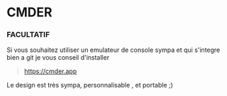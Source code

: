 # CMDER

### FACULTATIF

Si vous souhaitez utiliser un emulateur de console sympa et qui s'integre bien a git je vous conseil d'installer

> https://cmder.app

Le design est très sympa, personnalisable , et portable ;) 